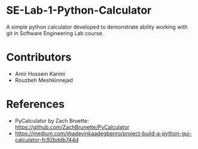 # SE-Lab-1-Python-Calculator
A simple python calculator developed to demonstrate ability working with git in Software Engineering Lab course.

# Contributors
+ Amir Hossein Karimi
+ Rouzbeh Meshkinnejad

# References
+ PyCalculator by Zach Bruette: https://github.com/ZachBrunette/PyCalculator
+ https://medium.com/@adeyinkaadegbenro/project-build-a-python-gui-calculator-fc92bddb744d
